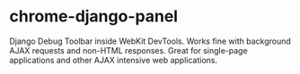 chrome-django-panel
===================

Django Debug Toolbar inside WebKit DevTools. Works fine with background AJAX requests and non-HTML responses. Great for single-page applications and other AJAX intensive web applications.
